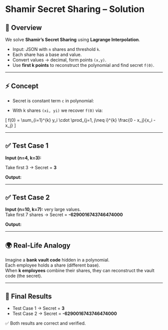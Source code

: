 # Shamir Secret Sharing – Solution

## 📌 Overview
We solve **Shamir’s Secret Sharing** using **Lagrange Interpolation**.  
- Input: JSON with `n` shares and threshold `k`.  
- Each share has a base and value.  
- Convert values → decimal, form points `(x,y)`.  
- Use **first k points** to reconstruct the polynomial and find secret `f(0)`.

---

## ⚡ Concept
- Secret is constant term `c` in polynomial:  


- With k shares `(xi, yi)` we recover `f(0)` via:  

\[
f(0) = \sum_{i=1}^{k} y_i \cdot \prod_{j=1, j\neq i}^{k} \frac{0 - x_j}{x_i - x_j}
\]

---

## ✅ Test Case 1
**Input (n=4, k=3):**  


Take first 3 → Secret = **3**

**Output:**  



---

## ✅ Test Case 2
**Input (n=10, k=7):** very large values.  
Take first 7 shares → Secret = **-6290016743746474000**

**Output:**  



---

## 🌍 Real-Life Analogy
Imagine a **bank vault code** hidden in a polynomial.  
Each employee holds a share (different base).  
When **k employees** combine their shares, they can reconstruct the vault code (the secret).  

---

## 📜 Final Results
- Test Case 1 → Secret = **3**  
- Test Case 2 → Secret = **-6290016743746474000**

✅ Both results are correct and verified.
